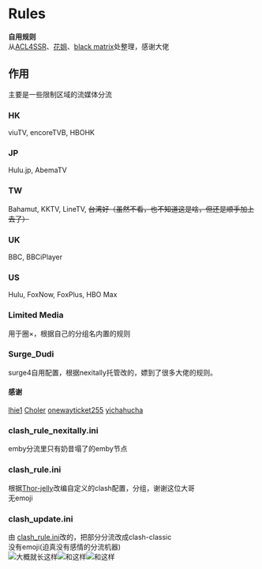 # Rules
__自用规则__   
从[ACL4SSR](https://github.com/ACL4SSR/ACL4SSR)、[花姐](https://github.com/DivineEngine/Profiles/tree/master/Clash)、[black matrix](https://github.com/blackmatrix7/ios_rule_script)处整理，感谢大佬  
## 作用  
主要是一些限制区域的流媒体分流  
### HK  
viuTV, encoreTVB, HBOHK
### JP  
Hulu.jp, AbemaTV
### TW  
Bahamut, KKTV, LineTV, ~~台湾好（虽然不看，也不知道这是啥，但还是顺手加上去了）~~    
### UK  
BBC, BBCiPlayer  
### US  
Hulu, FoxNow, FoxPlus, HBO Max   
### Limited Media  
用于圈×，根据自己的分组名内置的规则  
### Surge_Dudi  
surge4自用配置，根据nexitally托管改的，嫖到了很多大佬的规则。  
#### 感谢  
[lhie1](https://github.com/lhie1/Rules/tree/master) [Choler](https://github.com/Choler/Surge) [onewayticket255](https://github.com/onewayticket255/Surge-Script) [yichahucha
](https://github.com/yichahucha/surge/tree/master)  
### clash_rule_nexitally.ini  
emby分流里只有奶昔塌了的emby节点
### clash_rule.ini  
根据[Thor-jelly](https://github.com/Thor-jelly/MyClashRule)改编自定义的clash配置，分组，谢谢这位大哥     
无emoji
### clash_update.ini  
由 [clash_rule.ini](https://github.com/JessYi228/Something/blob/master/clash_update.ini)改的，把部分分流改成clash-classic  
没有emoji(迫真没有感情的分流机器)  
![大概就长这样](https://github.com/JessYi228/Something/blob/Pictures/sample1.png)![和这样](https://github.com/JessYi228/Something/blob/Pictures/sample2.png)![和这样](https://github.com/JessYi228/Something/blob/Pictures/sample3.png)


